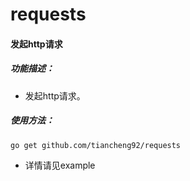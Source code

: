 # requests
#### 发起http请求
##### 功能描述：
* 发起http请求。
##### 使用方法：
```go get github.com/tiancheng92/requests```

* 详情请见example